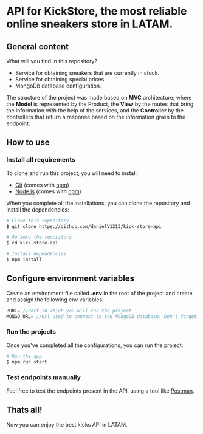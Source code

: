 # API for KickStore, the most reliable online sneakers store in LATAM.

## General content

What will you find in this repository?

- Service for obtaining sneakers that are currently in stock.
- Service for obtaining special prices.
- MongoDb database configuration.

The structure of the project was made based on **MVC** architecture; where the **Model** is represented by the Product, the **View** by the routes that bring the information with the help of the services, and the **Controller** by the controllers that return a response based on the information given to the endpoint.

## How to use

### Install all requirements
To clone and run this project, you will need to install:

- [Git](https://git-scm.com/) (comes with [npm](https://www.npmjs.com/))
- [Node.js](https://nodejs.org/en/download/) (comes with [npm](https://www.npmjs.com/))

When you complete all the installations, you can clone the repository and install the dependencies:
```bash
# Clone this repository
$ git clone https://github.com/danielV1213/kick-store-api

# Go into the repository
$ cd kick-store-api

# Install dependencies
$ npm install
```

## Configure environment variables

Create an environment file called **.env** in the root of the project and create and assign the following env variables:

```javascript
PORT= //Port in which you will run the project
MONGO_URL= //Url used to connect to the MongoDB database. Don't forget to add the user and password to access to the database.
```

### Run the projects
Once you've completed all the configurations, you can run the project:

```bash
# Run the app
$ npm run start
```

### Test endpoints manually
Feel free to test the endpoints present in the API, using a tool like [Postman](https://www.postman.com/downloads/).

## Thats all!
Now you can enjoy the best kicks API in LATAM.